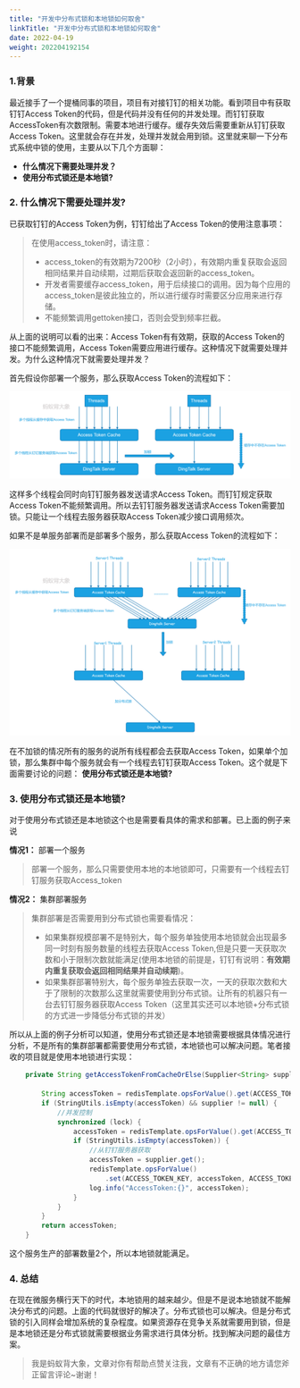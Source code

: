 ```yaml
---
title: "开发中分布式锁和本地锁如何取舍"
linkTitle: "开发中分布式锁和本地锁如何取舍"
date: 2022-04-19
weight: 202204192154
---
```


### 1.背景

最近接手了一个提桶同事的项目，项目有对接钉钉的相关功能。看到项目中有获取钉钉Access Token的代码，但是代码并没有任何的并发处理。而钉钉获取AccessToken有次数限制。需要本地进行缓存。缓存失效后需要重新从钉钉获取Access Token。这里就会存在并发，处理并发就会用到锁。这里就来聊一下分布式系统中锁的使用，主要从以下几个方面聊：

- **什么情况下需要处理并发？**
- **使用分布式锁还是本地锁?**

### 2. 什么情况下需要处理并发?

已获取钉钉的Access Token为例，钉钉给出了Access Token的使用注意事项：

> 在使用access_token时，请注意：
>
> - access_token的有效期为7200秒（2小时），有效期内重复获取会返回相同结果并自动续期，过期后获取会返回新的access_token。
> - 开发者需要缓存access_token，用于后续接口的调用。因为每个应用的access_token是彼此独立的，所以进行缓存时需要区分应用来进行存储。
> - 不能频繁调用gettoken接口，否则会受到频率拦截。

从上面的说明可以看的出来：Access Token有有效期，获取的Access Token的接口不能频繁调用，Access Token需要应用进行缓存。这种情况下就需要处理并发。为什么这种情况下就需要处理并发？

首先假设你部署一个服务，那么获取Access Token的流程如下：

![流程图1](https://raw.githubusercontent.com/mxsm/picture/main/other/%E6%B5%81%E7%A8%8B%E5%9B%BE1.png)

这样多个线程会同时向钉钉服务器发送请求Access Token。而钉钉规定获取Access Token不能频繁调用。所以去钉钉服务器发送请求Access Token需要加锁。只能让一个线程去服务器获取Access Token减少接口调用频次。

如果不是单服务部署而是部署多个服务，那么获取Access Token的流程如下：

![流程图2](https://raw.githubusercontent.com/mxsm/picture/main/other/%E6%B5%81%E7%A8%8B%E5%9B%BE2.png)

在不加锁的情况所有的服务的说所有线程都会去获取Access Token，如果单个加锁，那么集群中每个服务就会有一个线程去钉钉获取Access Token。这个就是下面需要讨论的问题： **使用分布式锁还是本地锁?**

### 3. 使用分布式锁还是本地锁?

对于使用分布式锁还是本地锁这个也是需要看具体的需求和部署。已上面的例子来说

**情况1：** 部署一个服务

> 部署一个服务，那么只需要使用本地的本地锁即可，只需要有一个线程去钉钉服务获取Access_token

**情况2：** 集群部署服务

> 集群部署是否需要用到分布式锁也需要看情况：
>
> - 如果集群规模部署不是特别大，每个服务单独使用本地锁就会出现最多同一时刻有服务数量的线程去获取Access Token,但是只要一天获取次数和小于限制次数就能满足(使用本地锁的前提是，钉钉有说明：**有效期内重复获取会返回相同结果并自动续期**)。
> - 如果集群部署特别大，每个服务单独去获取一次，一天的获取次数和大于了限制的次数那么这里就需要使用到分布式锁。让所有的机器只有一台去钉钉服务器获取Access Token（这里其实还可以本地锁+分布式锁的方式进一步降低分布式锁的并发）

所以从上面的例子分析可以知道，使用分布式锁还是本地锁需要根据具体情况进行分析，不是所有的集群部署都需要使用分布式锁，本地锁也可以解决问题。笔者接收的项目就是使用本地锁进行实现：

```java
    private String getAccessTokenFromCacheOrElse(Supplier<String> supplier) {

        String accessToken = redisTemplate.opsForValue().get(ACCESS_TOKEN_KEY);
        if (StringUtils.isEmpty(accessToken) && supplier != null) {
            //并发控制
            synchronized (lock) {
                accessToken = redisTemplate.opsForValue().get(ACCESS_TOKEN_KEY);
                if (StringUtils.isEmpty(accessToken)) {
                    //从钉钉服务器获取
                    accessToken = supplier.get();
                    redisTemplate.opsForValue()
                        .set(ACCESS_TOKEN_KEY, accessToken, ACCESS_TOKEN_VALID, TimeUnit.SECONDS);
                    log.info("AccessToken:{}", accessToken);
                }
            }
        }
        return accessToken;
    }
```

这个服务生产的部署数量2个，所以本地锁就能满足。

### 4. 总结

在现在微服务横行天下的时代，本地锁用的越来越少。但是不是说本地锁就不能解决分布式的问题。上面的代码就很好的解决了。分布式锁也可以解决。但是分布式锁的引入同样会增加系统的复杂程度。如果资源存在竞争关系就需要用到锁，但是是本地锁还是分布式锁就需要根据业务需求进行具体分析。找到解决问题的最佳方案。

> 我是蚂蚁背大象，文章对你有帮助点赞关注我，文章有不正确的地方请您斧正留言评论~谢谢！